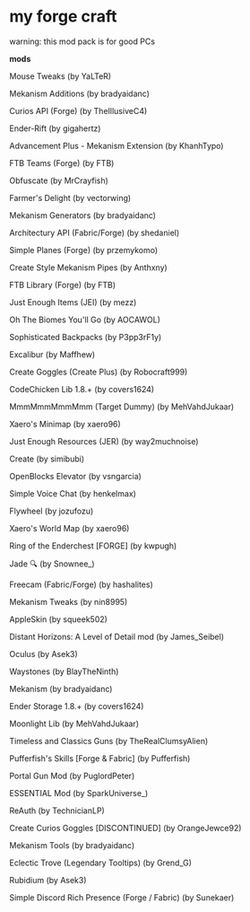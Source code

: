 # my forge craft
warning: this mod pack is for good PCs


**mods**

Mouse Tweaks (by YaLTeR)

Mekanism Additions (by bradyaidanc)

Curios API (Forge) (by TheIllusiveC4)

Ender-Rift (by gigahertz)

Advancement Plus - Mekanism Extension (by KhanhTypo)

FTB Teams (Forge) (by FTB)

Obfuscate (by MrCrayfish)

Farmer's Delight (by vectorwing)

Mekanism Generators (by bradyaidanc)

Architectury API (Fabric/Forge) (by shedaniel)

Simple Planes (Forge) (by przemykomo)

Create Style Mekanism Pipes (by Anthxny)

FTB Library (Forge) (by FTB)

Just Enough Items (JEI) (by mezz)

Oh The Biomes You'll Go (by AOCAWOL)

Sophisticated Backpacks (by P3pp3rF1y)

Excalibur (by Maffhew)

Create Goggles (Create Plus) (by Robocraft999)

CodeChicken Lib 1.8.+ (by covers1624)

MmmMmmMmmMmm (Target Dummy) (by MehVahdJukaar)

Xaero's Minimap (by xaero96)

Just Enough Resources (JER) (by way2muchnoise)

Create (by simibubi)

OpenBlocks Elevator (by vsngarcia)

Simple Voice Chat (by henkelmax)

Flywheel (by jozufozu)

Xaero's World Map (by xaero96)

Ring of the Enderchest [FORGE] (by kwpugh)

Jade 🔍 (by Snownee_)

Freecam (Fabric/Forge) (by hashalites)

Mekanism Tweaks (by nin8995)

AppleSkin (by squeek502)

Distant Horizons: A Level of Detail mod (by James_Seibel)

Oculus (by Asek3)

Waystones (by BlayTheNinth)

Mekanism (by bradyaidanc)

Ender Storage 1.8.+ (by covers1624)

Moonlight Lib (by MehVahdJukaar)

Timeless and Classics Guns (by TheRealClumsyAlien)

Pufferfish's Skills [Forge & Fabric] (by Pufferfish)

Portal Gun Mod (by PuglordPeter)

ESSENTIAL Mod (by SparkUniverse_)

ReAuth (by TechnicianLP)

Create Curios Goggles [DISCONTINUED] (by OrangeJewce92)

Mekanism Tools (by bradyaidanc)

Eclectic Trove (Legendary Tooltips) (by Grend_G)

Rubidium (by Asek3)

Simple Discord Rich Presence (Forge / Fabric) (by Sunekaer)
